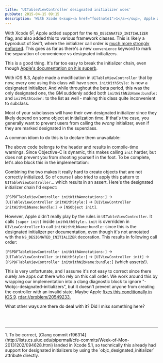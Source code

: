 ```yaml
---
title: 'UITableViewController designated initializer woes'
pubDate: 2015-04-15 09:15
description: 'With Xcode 6<sup><a href="footnote1">1</a></sup>, Apple added support for the NS_DESIGNATED_INITIALIZER flag, and also added this to various framew...'
---
```


With Xcode 6<sup><a href="#footnote1">1</a></sup>, Apple added support for the `NS_DESIGNATED_INITIALIZER` flag, and also added this to various framework classes. This is likely a byproduct of Swift, where the initializer call order is [much more strongly enforced](http://www.codingexplorer.com/designated-initializers-convenience-initializers-swift/). This goes as far as there's a new `convenience` keyword to mark the separation of convenience vs designated initializers.

This is a good thing. It's far too easy to break the initializer chain, even though [Apple's documentation on it is superb](https://developer.apple.com/library/ios/documentation/General/Conceptual/CocoaEncyclopedia/Initialization/Initialization.html).

With iOS 8.3, Apple made a modification in `UITableViewController` that by now, every one using this class will have seen. `initWithStyle:` is now a designated initializer. And while throughout the beta period, this was the only designated one, the GM suddenly added both `initWithNibName:bundle:` and `initWithCoder:` to the list as well - making this class quite inconvenient to subclass.

Most of your subclasses will have their own designated initializer since they likely depend on some object at initialization time. If that's the case, you generally want to prevent users from calling the *wrong* initializer, even if they are marked designated in the superclass.

A common idiom to do this is to declare them unavailable:

<script src="https://gist.github.com/steipete/ebe4988a4f2a8b34edcf.js"></script>

The above code belongs to the header and results in compile-time warnings. Since Objective-C is dynamic, this makes calling `init` harder, but does not prevent you from shooting yourself in the foot. To be complete, let's also block this in the implementation:

<script src="https://gist.github.com/steipete/2b352af0fef03d35d84f.js"></script>

Combining the two makes it really hard to create objects that are not correctly initialized. So of course I also tried to apply this pattern to `UITableViewController`... which results in an assert. Here's the designated initializer chain I'd expect:

`[PSPDFTableViewController initWithAnnotations:]` -> `[UITableViewController initWithStyle:]` -> `[UIViewController initWithNibName:bundle:]` -> `[NSObject init]`.

However, Apple didn't really play by the rules in `UITableViewController`. It calls `[super init]` inside `initWithStyle:`. `init` is overridden in `UIViewController` to call `initWithNibName:bundle:` since this is the designated initializer per documentation, even though it's not annotated with the `NS_DESIGNATED_INITIALIZER` decoration. This results in following call order:

`[PSPDFTableViewController initWithAnnotations:]` -> `[UITableViewController initWithStyle:]` -> `[UIViewController init]` -> `[PSPDFTableViewController initWithNibName:bundle:]` (which asserts!).

This is very unfortunate, and I assume it's not easy to correct since there surely are apps out there who rely on this call order. We work around this by wrapping our implementation into a clang diagnostic block to ignore "-Wobjc-designated-initializers", but it doesn't prevent anyone from creating the controller with an invalid state. Maybe Apple [fixes this conditionally in iOS 9](https://twitter.com/steipete/status/587374783614083072). [rdar://problem/20549233.](http://www.openradar.me/20549233)

What other ways are there do deal with it? Did I miss something here?

<br><br>
<hr>
<a name="footnote1"></a>
1. To be correct, [Clang commit r196314](http://lists.cs.uiuc.edu/pipermail/cfe-commits/Week-of-Mon-20131202/094628.html) landed in Xcode 5.1, so technically this already had support for designated initializers by using the `objc_designated_initializer` attribute directly.